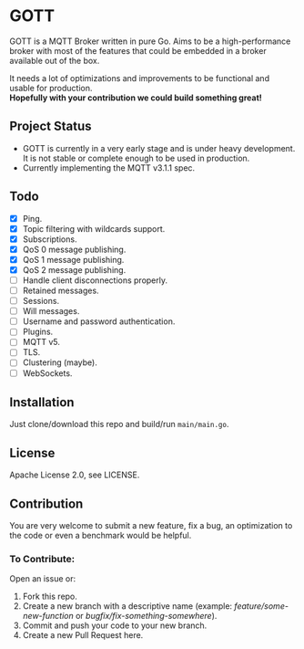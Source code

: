 # GOTT
GOTT is a MQTT Broker written in pure Go. Aims to be a high-performance broker with most of the features that could be embedded in a broker available out of the box.  
  
It needs a lot of optimizations and improvements to be functional and usable for production.  
**Hopefully with your contribution we could build something great!**

## Project Status
- GOTT is currently in a very early stage and is under heavy development. It is not stable or complete enough to be used in production.
- Currently implementing the MQTT v3.1.1 spec.

## Todo
- [x] Ping.
- [x] Topic filtering with wildcards support.
- [x] Subscriptions.
- [x] QoS 0 message publishing.
- [x] QoS 1 message publishing.
- [x] QoS 2 message publishing.
- [ ] Handle client disconnections properly.
- [ ] Retained messages.
- [ ] Sessions.
- [ ] Will messages.
- [ ] Username and password authentication.
- [ ] Plugins.
- [ ] MQTT v5.
- [ ] TLS.
- [ ] Clustering (maybe).
- [ ] WebSockets.

## Installation
Just clone/download this repo and build/run `main/main.go`.

## License
Apache License 2.0, see LICENSE.

## Contribution
You are very welcome to submit a new feature, fix a bug, an optimization to the code or even a benchmark would be helpful.  
### To Contribute:  
Open an issue or:
1. Fork this repo.
2. Create a new branch with a descriptive name (example: *feature/some-new-function* or *bugfix/fix-something-somewhere*).
3. Commit and push your code to your new branch.
4. Create a new Pull Request here.  

